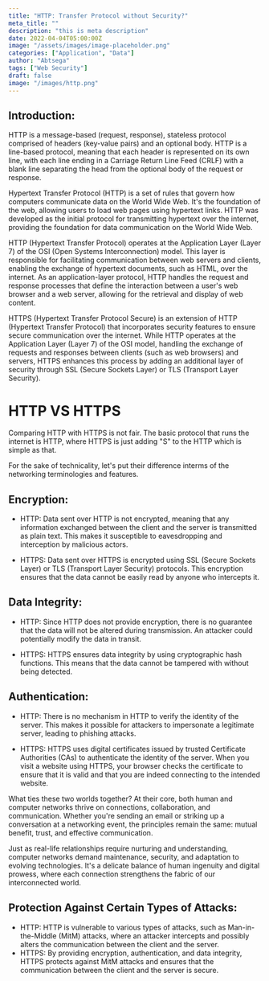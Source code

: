 ```yaml
---
title: "HTTP: Transfer Protocol without Security?"
meta_title: ""
description: "this is meta description"
date: 2022-04-04T05:00:00Z
image: "/assets/images/image-placeholder.png"
categories: ["Application", "Data"]
author: "Abtsega"
tags: ["Web Security"]
draft: false
image: "/images/http.png"
---
```





## Introduction:

HTTP is a message-based (request, response), stateless protocol comprised of headers (key-value pairs) and an optional body. HTTP is a line-based protocol, meaning that each header is represented on its own line, with each line ending in a Carriage Return Line Feed (CRLF) with a blank line separating the head from the optional body of the request or response.

Hypertext Transfer Protocol (HTTP) is a set of rules that govern how computers communicate data on the World Wide Web. It's the foundation of the web, allowing users to load web pages using hypertext links. HTTP was developed as the initial protocol for transmitting hypertext over the internet, providing the foundation for data communication on the World Wide Web.

HTTP (Hypertext Transfer Protocol) operates at the Application Layer (Layer 7) of the OSI (Open Systems Interconnection) model. This layer is responsible for facilitating communication between web servers and clients, enabling the exchange of hypertext documents, such as HTML, over the internet. As an application-layer protocol, HTTP handles the request and response processes that define the interaction between a user's web browser and a web server, allowing for the retrieval and display of web content.

HTTPS (Hypertext Transfer Protocol Secure) is an extension of HTTP (Hypertext Transfer Protocol) that incorporates security features to ensure secure communication over the internet. While HTTP operates at the Application Layer (Layer 7) of the OSI model, handling the exchange of requests and responses between clients (such as web browsers) and servers, HTTPS enhances this process by adding an additional layer of security through SSL (Secure Sockets Layer) or TLS (Transport Layer Security).

# HTTP VS HTTPS

Comparing HTTP with HTTPS is not fair. The basic protocol that runs the internet is HTTP, where HTTPS is just adding "S" to the HTTP which is simple as that.

For the sake of technicality, let's put their difference interms of the networking terminologies and features.

## Encryption:
- HTTP: Data sent over HTTP is not encrypted, meaning that any information exchanged between the client and the server is transmitted as plain text. This makes it susceptible to eavesdropping and interception by malicious actors.

- HTTPS: Data sent over HTTPS is encrypted using SSL (Secure Sockets Layer) or TLS (Transport Layer Security) protocols. This encryption ensures that the data cannot be easily read by anyone who intercepts it.



## Data Integrity:
- HTTP: Since HTTP does not provide encryption, there is no guarantee that the data will not be altered during transmission. An attacker could potentially modify the data in transit.

- HTTPS: HTTPS ensures data integrity by using cryptographic hash functions. This means that the data cannot be tampered with without being detected.

## Authentication:

- HTTP: There is no mechanism in HTTP to verify the identity of the server. This makes it possible for attackers to impersonate a legitimate server, leading to phishing attacks.

- HTTPS: HTTPS uses digital certificates issued by trusted Certificate Authorities (CAs) to authenticate the identity of the server. When you visit a website using HTTPS, your browser checks the certificate to ensure that it is valid and that you are indeed connecting to the intended website.

What ties these two worlds together? At their core, both human and computer networks thrive on connections, collaboration, and communication. Whether you're sending an email or striking up a conversation at a networking event, the principles remain the same: mutual benefit, trust, and effective communication.

Just as real-life relationships require nurturing and understanding, computer networks demand maintenance, security, and adaptation to evolving technologies. It's a delicate balance of human ingenuity and digital prowess, where each connection strengthens the fabric of our interconnected world.

## Protection Against Certain Types of Attacks:

- HTTP: HTTP is vulnerable to various types of attacks, such as Man-in-the-Middle (MitM) attacks, where an attacker intercepts and possibly alters the communication between the client and the server.
- HTTPS: By providing encryption, authentication, and data integrity, HTTPS protects against MitM attacks and ensures that the communication between the client and the server is secure.

